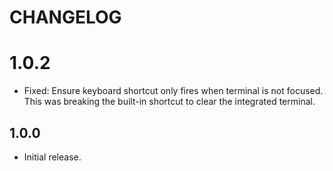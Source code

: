 # CHANGELOG

# 1.0.2

* Fixed: Ensure keyboard shortcut only fires when terminal is not focused. This was breaking the built-in shortcut to clear the integrated terminal.

## 1.0.0

* Initial release.
